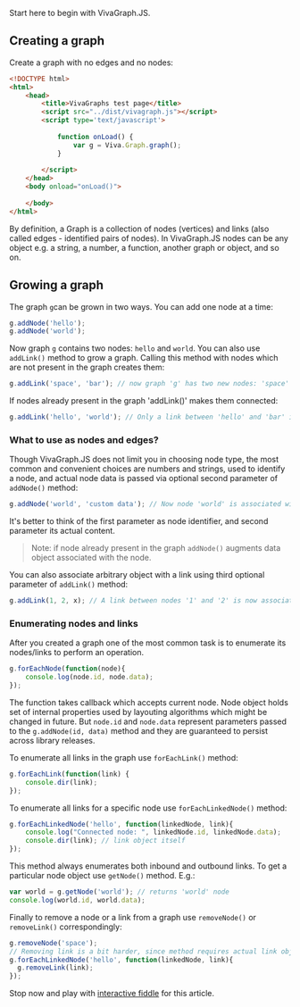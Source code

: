 Start here to begin with VivaGraph.JS.

## Creating a graph
Create a graph with no edges and no nodes:

```html
<!DOCTYPE html>
<html>
    <head>
        <title>VivaGraphs test page</title>
        <script src="../dist/vivagraph.js"></script>
        <script type='text/javascript'>
            
            function onLoad() {
                var g = Viva.Graph.graph();
            }
            
        </script>
    </head>
    <body onload="onLoad()">
        
    </body>
</html>
```

By definition, a Graph is a collection of nodes (vertices) and links (also called edges - identified pairs of nodes). In VivaGraph.JS nodes can be any object e.g. a string, a number, a function, another graph or object, and so on. 

## Growing a graph
The graph `g`can be grown in two ways. You can add one node at a time:

```javascript
g.addNode('hello'); 
g.addNode('world'); 
```

Now graph `g` contains two nodes: `hello` and `world`. You can also use `addLink()` method to grow a graph. Calling this method with nodes which are not present in the graph creates them:

```javascript     
g.addLink('space', 'bar'); // now graph 'g' has two new nodes: 'space' and 'bar'
```

If nodes already present in the graph 'addLink()' makes them connected:

```javascript 
g.addLink('hello', 'world'); // Only a link between 'hello' and 'bar' is created. No new nodes.
```

### What to use as nodes and edges?
Though VivaGraph.JS does not limit you in choosing node type, the most common and convenient choices are numbers and strings, used to identify a node, and actual node data is passed via optional second parameter of `addNode()` method:

```javascript     
g.addNode('world', 'custom data'); // Now node 'world' is associated with a string object 'custom data'
```

It's better to think of the first parameter as node identifier, and second parameter its actual content. 

> Note: if node already present in the graph `addNode()` augments data object associated with the node. 

You can also associate arbitrary object with a link using third optional parameter of `addLink()` method:

```javascript     
g.addLink(1, 2, x); // A link between nodes '1' and '2' is now associated with object 'x'
```

### Enumerating nodes and links
After you created a graph one of the most common task is to enumerate its nodes/links to perform an operation.

```javascript 
g.forEachNode(function(node){
    console.log(node.id, node.data);
});
```

The function takes callback which accepts current node. Node object holds set of internal properties used by layouting algorithms which might be changed in future. But `node.id` and `node.data` represent parameters passed to the `g.addNode(id, data)` method and they are guaranteed to persist across library releases.

To enumerate all links in the graph use `forEachLink()` method:

```javascript 
g.forEachLink(function(link) {
    console.dir(link);
});
```

To enumerate all links for a specific node use `forEachLinkedNode()` method:

```JavaScript
g.forEachLinkedNode('hello', function(linkedNode, link){
    console.log("Connected node: ", linkedNode.id, linkedNode.data); 
    console.dir(link); // link object itself
});
```

This method always enumerates both inbound and outbound links. To get a particular node object use `getNode()` method. E.g.:

```javascript 
var world = g.getNode('world'); // returns 'world' node
console.log(world.id, world.data);
```

Finally to remove a node or a link from a graph use `removeNode()` or `removeLink()` correspondingly:

```javascript
g.removeNode('space');
// Removing link is a bit harder, since method requires actual link object:
g.forEachLinkedNode('hello', function(linkedNode, link){
  g.removeLink(link); 
});
```

Stop now and play with [interactive fiddle](http://jsfiddle.net/anvaka/JA76K/2/) for this article.